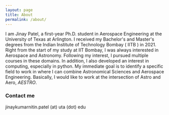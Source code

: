 ```yaml
---
layout: page
title: About
permalink: /about/
---
```


I am Jinay Patel, a first-year Ph.D. student in Aerospace Engineering at the University of Texas at Arlington. I received my Bachelor's and Master's degrees from the Indian Institute of Technology Bombay ( IITB ) in 2021. Right from the start of my study at IIT Bombay, I was always interested in Aerospace and Astronomy. Following my interest, I pursued multiple courses in these domains. In addition, I also developed an interest in computing, especially in python. My immediate goal is to identify a specific field to work in where I can combine Astronomical Sciences and Aerospace Engineering. Basically, I would like to work at the intersection of Astro and Aero, <em>AESTRO</em>.


### Contact me

jinaykumarnitin.patel (at) uta (dot) edu
